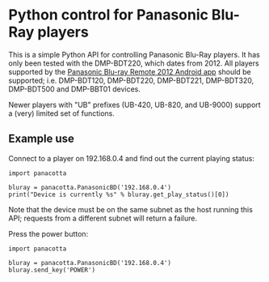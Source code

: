 Python control for Panasonic Blu-Ray players
============================================

This is a simple Python API for controlling Panasonic Blu-Ray players. It has only been tested with the DMP-BDT220, which dates from 2012. All players supported by the [Panasonic Blu-ray Remote 2012 Android app](https://play.google.com/store/apps/details?id=com.panasonic.avc.diga.blurayremote2012) should be supported; i.e. DMP-BDT120, DMP-BDT220, DMP-BDT221, DMP-BDT320, DMP-BDT500 and DMP-BBT01 devices.

Newer players with "UB" prefixes (UB-420, UB-820, and UB-9000) support a (very) limited set of functions.

Example use
-----------

Connect to a player on 192.168.0.4 and find out the current playing status:

```
import panacotta

bluray = panacotta.PanasonicBD('192.168.0.4')
print("Device is currently %s" % bluray.get_play_status()[0])
```

Note that the device must be on the same subnet as the host running this API; requests from a different subnet will return a failure.

Press the power button:

```
import panacotta

bluray = panacotta.PanasonicBD('192.168.0.4')
bluray.send_key('POWER')
```
